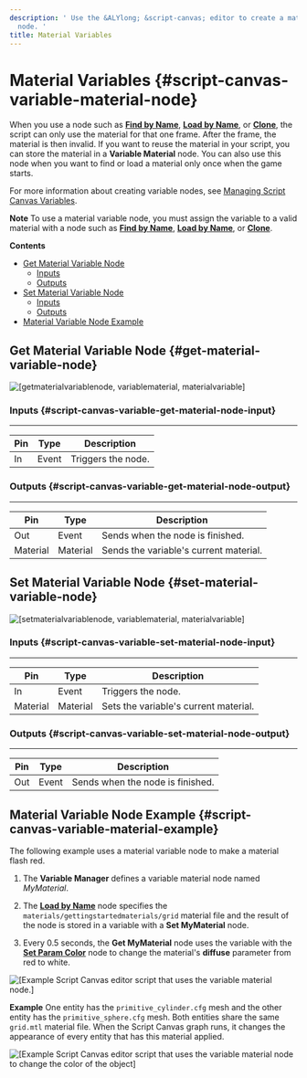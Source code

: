 ```yaml
---
description: ' Use the &ALYlong; &script-canvas; editor to create a material variable
  node. '
title: Material Variables
---
```

# Material Variables {#script-canvas-variable-material-node}

When you use a node such as **[Find by Name](/docs/userguide/materials/find-by-name-node.md)**, **[Load by Name](/docs/userguide/materials/load-by-name-node.md)**, or **[Clone](/docs/userguide/materials/clone-node.md)**, the script can only use the material for that one frame\. After the frame, the material is then invalid\. If you want to reuse the material in your script, you can store the material in a **Variable Material** node\. You can also use this node when you want to find or load a material only once when the game starts\.

For more information about creating variable nodes, see [Managing Script Canvas Variables](/docs/userguide/scripting/scriptcanvas/managing-variables.md)\.

**Note**
To use a material variable node, you must assign the variable to a valid material with a node such as **[Find by Name](/docs/userguide/materials/find-by-name-node.md)**, **[Load by Name](/docs/userguide/materials/load-by-name-node.md)**, or **[Clone](/docs/userguide/materials/clone-node.md)**\.

**Contents**
+ [Get Material Variable Node](#get-material-variable-node)
  + [Inputs](#script-canvas-variable-get-material-node-input)
  + [Outputs](#script-canvas-variable-get-material-node-output)
+ [Set Material Variable Node](#set-material-variable-node)
  + [Inputs](#script-canvas-variable-set-material-node-input)
  + [Outputs](#script-canvas-variable-set-material-node-output)
+ [Material Variable Node Example](#script-canvas-variable-material-example)

## Get Material Variable Node {#get-material-variable-node}

![\[getmaterialvariablenode, variablematerial, materialvariable\]](/images/userguide/scripting/script-canvas/scriptcanvasnodes/script-canvas-get-material-variable-node.png)

### Inputs {#script-canvas-variable-get-material-node-input}


****

| Pin | Type | Description |
| --- | --- | --- |
| In | Event | Triggers the node\. |

### Outputs {#script-canvas-variable-get-material-node-output}


****

| Pin | Type | Description |
| --- | --- | --- |
| Out | Event |  Sends when the node is finished\.  |
| Material |  Material  |  Sends the variable's current material\.  |

## Set Material Variable Node {#set-material-variable-node}

![\[setmaterialvariablenode, variablematerial, materialvariable\]](/images/userguide/scripting/script-canvas/scriptcanvasnodes/script-canvas-set-material-variable-node.png)

### Inputs {#script-canvas-variable-set-material-node-input}


****

| Pin | Type | Description |
| --- | --- | --- |
| In | Event | Triggers the node\. |
| Material | Material | Sets the variable's current material\. |

### Outputs {#script-canvas-variable-set-material-node-output}


****

| Pin | Type | Description |
| --- | --- | --- |
| Out | Event |  Sends when the node is finished\.  |

## Material Variable Node Example {#script-canvas-variable-material-example}

The following example uses a material variable node to make a material flash red\.

1. The **Variable Manager** defines a variable material node named *MyMaterial*\.

1. The **[Load by Name](/docs/userguide/materials/load-by-name-node.md)** node specifies the `materials/gettingstartedmaterials/grid` material file and the result of the node is stored in a variable with a **Set MyMaterial** node\.

1. Every 0\.5 seconds, the **Get MyMaterial** node uses the variable with the **[Set Param Color](/docs/userguide/scripting/scriptcanvas/material-set-param-color-node.md)** node to change the material's **diffuse** parameter from red to white\.

![\[Example Script Canvas editor script that uses the variable material node.\]](/images/userguide/scripting/script-canvas/scriptcanvasnodes/script-canvas-material-variable-node-example.png)

**Example**
One entity has the `primitive_cylinder.cfg` mesh and the other entity has the `primitive_sphere.cfg` mesh\. Both entities share the same `grid.mtl` material file\. When the Script Canvas graph runs, it changes the appearance of every entity that has this material applied\.

![\[Example Script Canvas editor script that uses the variable material node to change the color of the object\]](/images/userguide/scripting/script-canvas/scriptcanvasnodes/script-canvas-material-variable-node-example-3.gif)